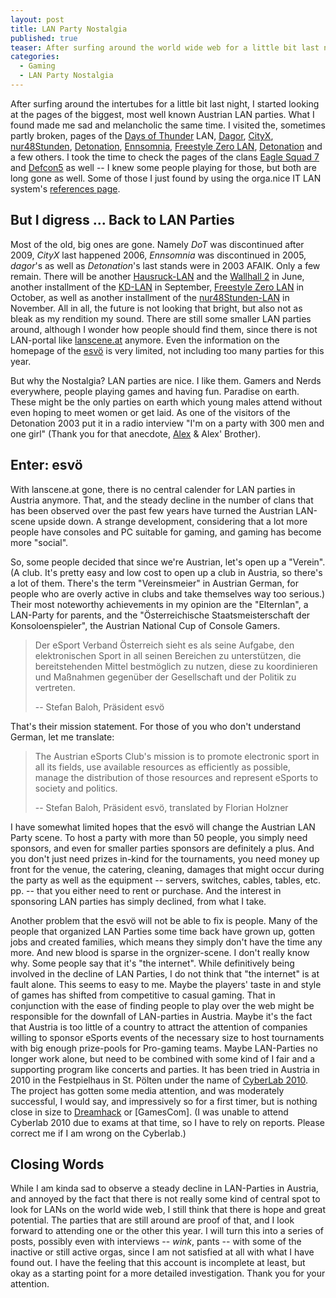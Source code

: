 ```yaml
---
layout: post
title: LAN Party Nostalgia
published: true
teaser: After surfing around the world wide web for a little bit last night, I started looking at the pages of the biggest, most well known Austrian LAN parties. What I found made me sad and melancholic the same time.
categories:
  - Gaming
  - LAN Party Nostalgia
---
```

After surfing around the intertubes for a little bit last night, I started looking at the pages of the biggest, most well known Austrian LAN parties. What I found made me sad and melancholic the same time. I visited the, sometimes partly broken, pages of the [Days of Thunder][dot] LAN, [Dagor][dagor], [CityX][cityx], [nur48Stunden][n48h], [Detonation][det03], [Ennsomnia][ennsomn], [Freestyle Zero LAN][fs], [Detonation][det03] and a few others. I took the time to check the pages of the clans [Eagle Squad 7][es7] and [Defcon5][defcon5] as well -- I knew some people playing for those, but both are long gone as well. Some of those I just found by using the orga.nice IT LAN system's [references page][lscref].

## But I digress ... Back to LAN Parties
Most of the old, big ones are gone. Namely *DoT* was discontinued after 2009, *CityX* last happened 2006, *Ennsomnia* was discontinued in 2005, *dagor*'s as well as *Detonation*'s last stands were in 2003 AFAIK. Only a few remain. There will be another [Hausruck-LAN][hrlan] and the [Wallhall 2][wh2] in June, another installment of the [KD-LAN][kd] in September, [Freestyle Zero LAN][fs] in October, as well as another installment of the [nur48Stunden-LAN][n48h] in November. All in all, the future is not looking that bright, but also not as bleak as my rendition my sound. There are still some smaller LAN parties around, although I wonder how people should find them, since there is not LAN-portal like [lanscene.at][lsc] anymore. Even the information on the homepage of the [esvö][esvoe] is very limited, not including too many parties for this year.

But why the Nostalgia? LAN parties are nice. I like them. Gamers and Nerds everywhere, people playing games and having fun. Paradise on earth. These might be the only parties on earth which young males attend without even hoping to meet women or get laid. As one of the visitors of the Detonation 2003 put it in a radio interview "I'm on a party with 300 men and one girl" (Thank you for that anecdote, [Alex][pants] & Alex' Brother). 

## Enter: esvö
With lanscene.at gone, there is no central calender for LAN parties in Austria anymore. That, and the steady decline in the number of clans that has been observed over the past few years have turned the Austrian LAN-scene upside down. A strange development, considering that a lot more people have consoles and PC suitable for gaming, and gaming has become more "social".

So, some people decided that since we're Austrian, let's open up a "Verein". (A club. It's pretty easy and low cost to open up a club in Austria, so there's a lot of them. There's the term "Vereinsmeier" in Austrian German, for people who are overly active in clubs and take themselves way too serious.) Their most noteworthy achievements in my opinion are the "Elternlan", a LAN-Party for parents, and the "Österreichische Staatsmeisterschaft der Konsoloenspieler", the Austrian National Cup of Console Gamers.

> Der eSport Verband Österreich sieht es als seine Aufgabe, den elektronischen Sport in all seinen Bereichen zu unterstützen, die bereitstehenden Mittel bestmöglich zu nutzen, diese zu koordinieren und Maßnahmen gegenüber der Gesellschaft und der Politik zu vertreten.
>
> -- Stefan Baloh, Präsident esvö

That's their mission statement. For those of you who don't understand German, let me translate: 

> The Austrian eSports Club's mission is to promote electronic sport in all its fields, use available resources as efficiently as possible, manage the distribution of those resources and represent eSports to society and politics.
>
> -- Stefan Baloh, Präsident esvö, translated by Florian Holzner

I have somewhat limited hopes that the esvö will change the Austrian LAN Party scene. To host a party with more than 50 people, you simply need sponsors, and even for smaller parties sponsors are definitely a plus. And you don't just need prizes in-kind for the tournaments, you need money up front for the venue, the catering, cleaning, damages that might occur during the party as well as the equipment -- servers, switches, cables, tables, etc. pp. -- that you either need to rent or purchase. And the interest in sponsoring LAN parties has simply declined, from what I take.

Another problem that the esvö will not be able to fix is people. Many of the people that organized LAN Parties some time back have grown up, gotten jobs and created families, which means they simply don't have the time any more. And new blood is sparse in the orgnizer-scene. I don't really know why. Some people say that it's "the internet". While definitively being involved in the decline of LAN Parties, I do not think that "the internet" is at fault alone. This seems to easy to me. Maybe the players' taste in and style of games has shifted from competitive to casual gaming. That in conjunction with the ease of finding people to play over the web might be responsible for the downfall of LAN-parties in Austria. Maybe it's the fact that Austria is too little of a country to attract the attention of companies willing to sponsor eSports events of the necessary size to host tournaments with big enough prize-pools for Pro-gaming teams. Maybe LAN-Parties no longer work alone, but need to be combined with some kind of I fair and a supporting program like concerts and parties. It has been tried in Austria in 2010 in the Festpielhaus in St. Pölten under the name of [CyberLab 2010][cyberl]. The project has gotten some media attention, and was moderately successful, I would say, and impressively so for a first timer, but is nothing close in size to [Dreamhack][dh] or [GamesCom]. (I was unable to attend Cyberlab 2010 due to exams at that time, so I have to rely on reports. Please correct me if I am wrong on the Cyberlab.)

## Closing Words
While I am kinda sad to observe a steady decline in LAN-Parties in Austria, and annoyed by the fact that there is not really some kind of central spot to look for LANs on the world wide web, I still think that there is hope and great potential. The parties that are still around are proof of that, and I look forward to attending one or the other this year. I will turn this into a series of posts, possibly even with interviews -- *wink*, pants -- with some of the inactive or still active orgas, since I am not satisfied at all with what I have found out. I have the feeling that this account is incomplete at least, but okay as a starting point for a more detailed investigation. Thank you for your attention.

[cityx]:	http://www.cityx.org/ (CityX "xTending Borders" '06)
[dot]:		http://www.dot-lan.at/ (Days of Thunder '09)
[dagor]:	http://organiceit.lanscene.at/cgi-bin/onit/onIT.cgi%3FMODULE%3DNavigation%3BACTION%3DShow%3BNavigation.ID%3D2%3BSITE%3D2 (Dagor.net-LAN, broken)
[n48h]:		http://www.nur48stunden.at/ (The homepage of nur48Stunden-LAN #31 November '11)
[fs]:		http://www.freestyle-lan.at/ (Freestyle Zero LAN 2nd half of '11)
[lsc]:		http://www.lanscene.at/ (Lanscene.at homepage, broken)
[lscref]:	http://www.lanscene.at/cgi-bin/onit/ownhomes.cgi (The references page of the "orga.nice IT LAN system")
[es7]:		http://organiceit.lanscene.at/cgi-bin/onit/dnews.cgi?BOARD=6 (es7.at)
[defcon5]:	http://www.defcon5.org/ (defcon5 e.V.)
[ennsomn]:	http://organiceit.lanscene.at/cgi-bin/onit/dnews.cgi?BOARD=42 (Ennsomnia 5 '05)
[det03]:	http://organiceit.lanscene.at/cgi-bin/onit/dnews.cgi?BOARD=54 (Detonation '03)
[kd]:		http://www.kd-lan.net/ (7. KD-LAN "The Show Must Go On" September '11)
[esvoe]:	http://www.esvoe.at/ (Austrien eSports Union)
[hrlan]:	http://hausruck-lan.org/ (Hausruck-KAN 11.1 June '11)
[wh2]:		http://www.arom.org/index.php?option=com_wrapper&view=wrapper&Itemid=14 (Wallhall 2 -- Time to say goodbye? June '11)
[pants]:	http://www.twitter.com/pants9 (Alex' Twitter Profile)
[dh]:		http://dreamhack.se/
[cyberl]:	http://cyberlab2010.wordpress.com/